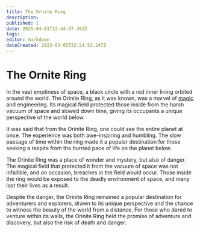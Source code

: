 ```yaml
---
title: The Ornite Ring
description: 
published: 1
date: 2025-04-01T22:44:57.303Z
tags: 
editor: markdown
dateCreated: 2023-03-05T22:24:53.247Z
---
```


# The Ornite Ring

In the vast emptiness of space, a black circle with a red inner lining orbited around the world. The Orinite Ring, as it was known, was a marvel of [magic](/structure/mechanic/magic) and engineering. Its magical field protected those inside from the harsh vacuum of space and slowed down time, giving its occupants a unique perspective of the world below.

It was said that from the Orinite Ring, one could see the entire planet at once. The experience was both awe-inspiring and humbling. The slow passage of time within the ring made it a popular destination for those seeking a respite from the hurried pace of life on the planet below.

The Orinite Ring was a place of wonder and mystery, but also of danger. The magical field that protected it from the vacuum of space was not infallible, and on occasion, breaches in the field would occur. Those inside the ring would be exposed to the deadly environment of space, and many lost their lives as a result.

Despite the danger, the Orinite Ring remained a popular destination for adventurers and explorers, drawn to its unique perspective and the chance to witness the beauty of the world from a distance. For those who dared to venture within its walls, the Orinite Ring held the promise of adventure and discovery, but also the risk of death and danger.
